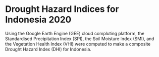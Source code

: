 # Drought Hazard Indices for Indonesia 2020
Using the Google Earth Engine (GEE) cloud compluting platform, the Standardised Precipitation Index (SPI), the Soil Moisture Index (SMI), and the Vegetation Health Index (VHI) were computed to make a composite Drought Hazard Index (DHI) for Indonesia.

